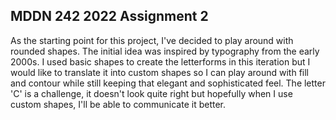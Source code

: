 ## MDDN 242 2022 Assignment 2

As the starting point for this project, I've decided to play around with rounded shapes. The initial idea was inspired by typography from the early 2000s. I used basic shapes to create the letterforms in this iteration but I would like to translate it into custom shapes so I can play around with fill and contour while still keeping that elegant and sophisticated feel. The letter 'C' is a challenge, it doesn't look quite right but hopefully when I use custom shapes, I'll be able to communicate it better. 